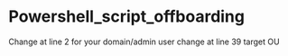 # Powershell_script_offboarding
Change at line 2 for your domain/admin user
change at line 39 target OU
